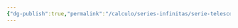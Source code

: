 ```yaml
---
{"dg-publish":true,"permalink":"/calculo/series-infinitas/serie-telescopica/","created":"2025-04-16T07:06:25.928-03:00"}
---
```


